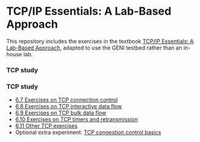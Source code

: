 # TCP/IP Essentials: A Lab-Based Approach

This repository includes the exercises in the textbook [TCP/IP Essentials: A Lab-Based Approach](https://www.amazon.com/TCP-IP-Essentials-Lab-Based-Approach/dp/052160124X), adapted to use the GENI testbed rather than an in-house lab.


### TCP study

### TCP study

* [6.7 Exercises on TCP connection control](el5373-lab6-67.md)
* [6.8 Exercises on TCP interactive data flow](el5373-lab6-68.md)
* [6.9 Exercises on TCP bulk data flow](el5373-lab6-69.md)
* [6.10 Exercises on TCP timers and retransmission](el5373-lab6-610.md)
* [6.11 Other TCP exercises](el5373-lab6-611.md)
* Optional extra experiment: [TCP congestion control basics](https://witestlab.poly.edu/blog/tcp-congestion-control-basics/)


